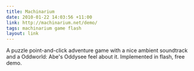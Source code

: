 ```yaml
---
title: Machinarium
date: 2010-01-22 14:03:56 +11:00
link: http://machinarium.net/demo/
tags: machinarium game flash
layout: link
---
```

A puzzle point-and-click adventure game with a nice ambient soundtrack and a Oddworld: Abe's Oddysee feel about it. Implemented in flash, free demo.
